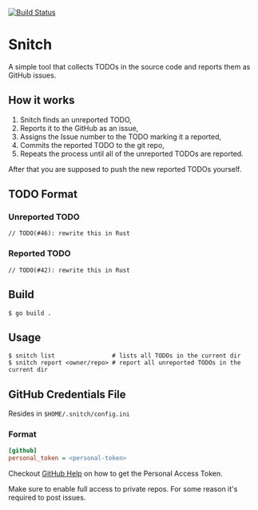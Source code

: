 [![Build Status](https://travis-ci.org/tsoding/snitch.svg?branch=master)](https://travis-ci.org/tsoding/snitch)
# Snitch

A simple tool that collects TODOs in the source code and reports them as GitHub issues.

## How it works

1. Snitch finds an unreported TODO,
2. Reports it to the GitHub as an issue,
3. Assigns the Issue number to the TODO marking it a reported,
4. Commits the reported TODO to the git repo,
5. Repeats the process until all of the unreported TODOs are reported.

After that you are supposed to push the new reported TODOs yourself.

## TODO Format

### Unreported TODO

```
// TODO(#46): rewrite this in Rust
```

### Reported TODO

```
// TODO(#42): rewrite this in Rust
```

## Build

```console
$ go build .
```

## Usage

```console
$ snitch list                # lists all TODOs in the current dir
$ snitch report <owner/repo> # report all unreported TODOs in the current dir
```

## GitHub Credentials File

Resides in `$HOME/.snitch/config.ini`

### Format

```ini
[github]
personal_token = <personal-token>
```

Checkout [GitHub Help][personal-token] on how to get the Personal Access Token.

Make sure to enable full access to private repos. For some reason it's required to post issues.

[personal-token]: https://help.github.com/articles/creating-a-personal-access-token-for-the-command-line/
